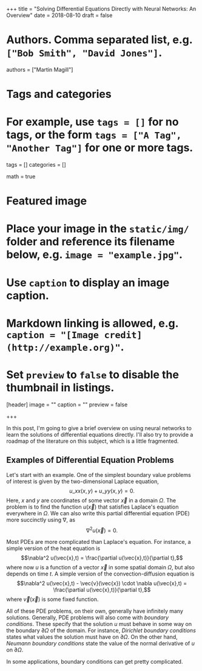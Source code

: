 +++
title = "Solving Differential Equations Directly with Neural Networks: An Overview"
date = 2018-08-10
draft = false

# Authors. Comma separated list, e.g. `["Bob Smith", "David Jones"]`.
authors = ["Martin Magill"]

# Tags and categories
# For example, use `tags = []` for no tags, or the form `tags = ["A Tag", "Another Tag"]` for one or more tags.
tags = []
categories = []

math = true

# Featured image
# Place your image in the `static/img/` folder and reference its filename below, e.g. `image = "example.jpg"`.
# Use `caption` to display an image caption.
#   Markdown linking is allowed, e.g. `caption = "[Image credit](http://example.org)"`.
# Set `preview` to `false` to disable the thumbnail in listings.
[header]
image = ""
caption = ""
preview = false

+++


In this post, I'm going to give a brief overview on using neural networks to learn the solutions of differential equations directly.
I'll also try to provide a roadmap of the literature on this subject, which is a little fragmented.


## Examples of Differential Equation Problems

Let's start with an example.
One of the simplest boundary value problems of interest is given by the two-dimensional Laplace equation,
$$u\_{xx}(x,y) + u\_{yy}(x,y) = 0.$$
Here, $x$ and $y$ are coordinates of some vector $\vec{x}$ in a domain $\Omega$.
The problem is to find the function $u(\vec{x})$ that satisfies Laplace's equation everywhere in $\Omega$.
We can also write this partial differential equation (PDE) more succinctly using $\nabla$, as
$$\nabla^2 u(\vec{x}) = 0.$$

Most PDEs are more complicated than Laplace's equation.
For instance, a simple version of the heat equation is
$$\nabla^2 u(\vec{x},t) = \frac{\partial u(\vec{x},t)}{\partial t},$$
where now $u$ is a function of a vector $\vec{x}$ in some spatial domain $\Omega$, but also depends on time $t$.
A simple version of the convection-diffusion equation is
$$\nabla^2 u(\vec{x},t) - \vec{v}(\vec{x}) \cdot \nabla u(\vec{x},t) = \frac{\partial u(\vec{x},t)}{\partial t},$$
where $\vec{v}(\vec{x})$ is some fixed function.

All of these PDE problems, on their own, generally have infinitely many solutions.
Generally, PDE problems will also come with *boundary conditions*.
These specify that the solution $u$ must behave in some way on the boundary $\partial \Omega$ of the domain.
For instance, *Dirichlet boundary conditions* states what values the solution must have on $\partial \Omega$.
On the other hand, *Neumann boundary conditions* state the value of the normal derivative of $u$ on $\partial \Omega$.

In some applications, boundary conditions can get pretty complicated.


